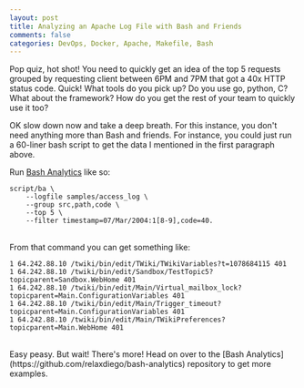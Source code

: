 ```yaml
---
layout: post
title: Analyzing an Apache Log File with Bash and Friends
comments: false
categories: DevOps, Docker, Apache, Makefile, Bash
---
```


Pop quiz, hot shot! You need to quickly get an idea of the top 5 requests
grouped by requesting client between 6PM and 7PM that got a 40x HTTP status
code. Quick! What tools do you pick up? Do you use go, python, C? What
about the framework? How do you get the rest of your team to quickly use
it too?

OK slow down now and take a deep breath. For this instance, you don't need
anything more than Bash and friends. For instance, you could just run a
60-liner bash script to get the data I mentioned in the first paragraph above.

Run [Bash Analytics](https://github.com/relaxdiego/bash-analytics) like so:

```
script/ba \
    --logfile samples/access_log \
    --group src,path,code \
    --top 5 \
    --filter timestamp=07/Mar/2004:1[8-9],code=40.
```

<br/>
From that command you can get something like:

```
1 64.242.88.10 /twiki/bin/edit/TWiki/TWikiVariables?t=1078684115 401
1 64.242.88.10 /twiki/bin/edit/Sandbox/TestTopic5?topicparent=Sandbox.WebHome 401
1 64.242.88.10 /twiki/bin/edit/Main/Virtual_mailbox_lock?topicparent=Main.ConfigurationVariables 401
1 64.242.88.10 /twiki/bin/edit/Main/Trigger_timeout?topicparent=Main.ConfigurationVariables 401
1 64.242.88.10 /twiki/bin/edit/Main/TWikiPreferences?topicparent=Main.WebHome 401
```

<br/>
Easy peasy. But wait! There's more! Head on over to the 
[Bash Analytics](https://github.com/relaxdiego/bash-analytics) repository
to get more examples.
